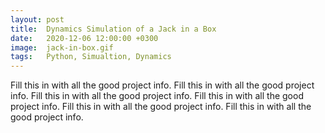 ```yaml
---
layout: post
title:  Dynamics Simulation of a Jack in a Box
date:   2020-12-06 12:00:00 +0300
image:  jack-in-box.gif
tags:   Python, Simualtion, Dynamics
---
```

Fill this in with all the good project info. Fill this in with all the good project info. Fill this in with all the good project info.
Fill this in with all the good project info. Fill this in with all the good project info. Fill this in with all the good project info.